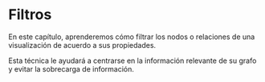 # Filtros

En este capítulo, aprenderemos cómo filtrar los nodos o relaciones de una visualización de acuerdo a sus propiedades.

Esta técnica le ayudará a centrarse en la información relevante de su grafo y evitar la sobrecarga de información.

